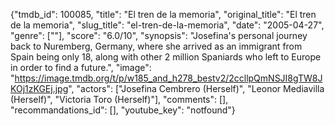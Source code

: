 {"tmdb_id": 100085, "title": "El tren de la memoria", "original_title": "El tren de la memoria", "slug_title": "el-tren-de-la-memoria", "date": "2005-04-27", "genre": [""], "score": "6.0/10", "synopsis": "Josefina's personal journey back to Nuremberg, Germany, where she arrived as an immigrant from Spain being only 18, along with other 2 million Spaniards who left to Europe in order to find a future.", "image": "https://image.tmdb.org/t/p/w185_and_h278_bestv2/2ccllpQmNSJI8gTW8JKOj1zKGEj.jpg", "actors": ["Josefina Cembrero (Herself)", "Leonor Mediavilla (Herself)", "Victoria Toro (Herself)"], "comments": [], "recommandations_id": [], "youtube_key": "notfound"}